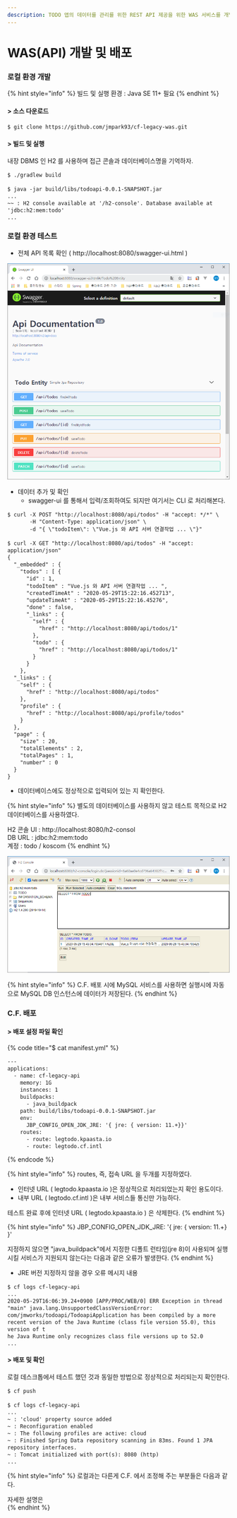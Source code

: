 ```yaml
---
description: TODO 앱의 데이터를 관리를 위한 REST API 제공을 위한 WAS 서비스를 개발하고 배포하는 과정을 설명한다.
---
```


# WAS\(API\) 개발 및 배포

### 로컬 환경 개발 

{% hint style="info" %}
빌드 및 실행 환경 : Java SE 11+  필요
{% endhint %}

#### &gt; 소스 다운로드  

```
$ git clone https://github.com/jmpark93/cf-legacy-was.git
```

#### &gt; 빌드 및 실행  

내장 DBMS 인 H2 를 사용하며 접근 콘솔과 데이터베이스명을 기억하자. 

```text
$ ./gradlew build

$ java -jar build/libs/todoapi-0.0.1-SNAPSHOT.jar
...
~~ : H2 console available at '/h2-console'. Database available at 'jdbc:h2:mem:todo'
...
```

### 로컬 환경 테스트 

* 전체 API 목록 확인 \( http://localhost:8080/swagger-ui.html \)

![](../../.gitbook/assets/image%20%28172%29.png)

* 데이터 추가 및 확인
  * swagger-ui 를 통해서 입력/조회하여도 되지만 여기서는 CLI 로 처리해본다. 

```text
$ curl -X POST "http://localhost:8080/api/todos" -H "accept: */*" \
       -H "Content-Type: application/json" \
       -d "{ \"todoItem\": \"Vue.js 와 API 서버 연결작업 ... \"}"
       
$ curl -X GET "http://localhost:8080/api/todos" -H "accept: application/json"
{
  "_embedded" : {
    "todos" : [ {
      "id" : 1,
      "todoItem" : "Vue.js 와 API 서버 연결작업 ... ",
      "createdTimeAt" : "2020-05-29T15:22:16.452713",
      "updateTimeAt" : "2020-05-29T15:22:16.45276",
      "done" : false,
      "_links" : {
        "self" : {
          "href" : "http://localhost:8080/api/todos/1"
        },
        "todo" : {
          "href" : "http://localhost:8080/api/todos/1"
        }
      }
    },
  "_links" : {
    "self" : {
      "href" : "http://localhost:8080/api/todos"
    },
    "profile" : {
      "href" : "http://localhost:8080/api/profile/todos"
    }
  },
  "page" : {
    "size" : 20,
    "totalElements" : 2,
    "totalPages" : 1,
    "number" : 0
  }
}       
```

* 데이터베이스에도 정상적으로 입력되어 있는 지 확인한다. 

{% hint style="info" %}
별도의 데이터베이스를 사용하지 않고 테스트 목적으로  H2 데이터베이스를 사용하였다.

H2 콘솔 UI : http://localhost:8080/h2-consol  
DB URL       :  jdbc:h2:mem:todo   
계정            :  todo / koscom
{% endhint %}

![](../../.gitbook/assets/image%20%28169%29.png)

{% hint style="info" %}
C.F. 배포 시에 MySQL 서비스를 사용하면 실행시에 자동으로 MySQL DB 인스턴스에 데이터가 저장된다.
{% endhint %}

### C.F. 배포

#### &gt; 배포 설정 파일 확인

{% code title="$ cat manifest.yml" %}
```text
---
applications:
  - name: cf-legacy-api
    memory: 1G
    instances: 1
    buildpacks:
      - java_buildpack
    path: build/libs/todoapi-0.0.1-SNAPSHOT.jar
    env:
      JBP_CONFIG_OPEN_JDK_JRE: '{ jre: { version: 11.+}}'
    routes:
      - route: legtodo.kpaasta.io
      - route: legtodo.cf.intl
```
{% endcode %}

{% hint style="info" %}
routes, 즉, 접속 URL 을 두개를 지정하였다.   
- 인터넷 URL \( legtodo.kpaasta.io \)은 정상적으로 처리되었는지 확인 용도이다.   
- 내부 URL \( legtodo.cf.intl \)은 내부 서비스들 통신만 가능하다.   
  
테스트 완료 후에 인터넷 URL \( legtodo.kpaasta.io \) 은 삭제한다. 
{% endhint %}

{% hint style="info" %}
JBP\_CONFIG\_OPEN\_JDK\_JRE: '{ jre: { version: 11.+} }' 

지정하지 않으면 "java\_buildpack"에서 지정한 디폴트 런타임\(jre 8\)이 사용되며 실행 시킬 서비스가 지원되지 않는다는 다음과 같은 오류가 발생한다.
{% endhint %}

* JRE 버전 지정하지 않을 경우 오류 메시지 내용 

```text
$ cf logs cf-legacy-api
...
2020-05-29T16:06:39.24+0900 [APP/PROC/WEB/0] ERR Exception in thread "main" java.lang.UnsupportedClassVersionError: com/jmworks/todoapi/TodoapiApplication has been compiled by a more recent version of the Java Runtime (class file version 55.0), this version of t
he Java Runtime only recognizes class file versions up to 52.0
...
```

#### &gt; 배포 및 확인 

로컬 데스크톱에서 테스트 했던 것과 동일한 방법으로 정상적으로 처리되는지 확인한다. 

```text
$ cf push 

$ cf logs cf-legacy-api
...
~ : 'cloud' property source added
~ : Reconfiguration enabled
~ : The following profiles are active: cloud
~ : Finished Spring Data repository scanning in 83ms. Found 1 JPA repository interfaces.
~ : Tomcat initialized with port(s): 8080 (http)
...
```

{% hint style="info" %}
로컬과는 다른게 C.F. 에서 조정해 주는 부분들은 다음과 같다. 



자세한 설명은  
{% endhint %}



